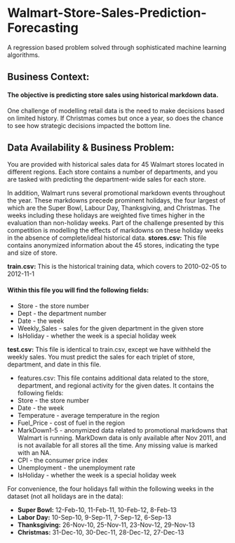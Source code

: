 # Walmart-Store-Sales-Prediction-Forecasting
A regression based problem solved through sophisticated machine learning algorithms.
## Business Context:
#### The objective is predicting store sales using historical markdown data.
One challenge of modelling retail data is the need to make decisions based on limited history. If Christmas comes but once a year, so does the chance to see how strategic decisions impacted the bottom line.

## Data Availability & Business Problem:
You are provided with historical sales data for 45 Walmart stores located in different regions. Each store contains a number of departments, and you are tasked with predicting the department-wide sales for each store.

In addition, Walmart runs several promotional markdown events throughout the year. These markdowns precede prominent holidays, the four largest of which are the Super Bowl, Labour Day, Thanksgiving, and Christmas. The weeks including these holidays are weighted five times higher in the evaluation than non-holiday weeks. Part of the challenge presented by this competition is modelling the effects of markdowns on these holiday weeks in the absence of complete/ideal historical data.
**stores.csv:** This file contains anonymized information about the 45 stores, indicating the type and size of store.

**train.csv:** This is the historical training data, which covers to 2010-02-05 to 2012-11-1
#### Within this file you will find the following fields:
*   Store - the store number
*   Dept - the department number
*   Date - the week
*   Weekly_Sales - sales for the given department in the given store
*   IsHoliday - whether the week is a special holiday week

**test.csv:** This file is identical to train.csv, except we have withheld the weekly sales. You must predict the sales for each triplet of store, department, and date in this file.
*   features.csv: This file contains additional data related to the store, department, and regional activity for the given dates. It contains the following fields:
*   Store - the store number
*   Date - the week
*   Temperature - average temperature in the region
*   Fuel_Price - cost of fuel in the region
*   MarkDown1-5 - anonymized data related to promotional markdowns that Walmart is running. MarkDown data is only available after Nov 2011, and is not available for all stores all the time. Any missing value is marked with an NA.
*   CPI - the consumer price index
*   Unemployment - the unemployment rate
*   IsHoliday - whether the week is a special holiday week

For convenience, the four holidays fall within the following weeks in the dataset (not all holidays are in the data):
* **Super Bowl:** 12-Feb-10, 11-Feb-11, 10-Feb-12, 8-Feb-13
* **Labor Day:** 10-Sep-10, 9-Sep-11, 7-Sep-12, 6-Sep-13
* **Thanksgiving:** 26-Nov-10, 25-Nov-11, 23-Nov-12, 29-Nov-13
* **Christmas:** 31-Dec-10, 30-Dec-11, 28-Dec-12, 27-Dec-13
